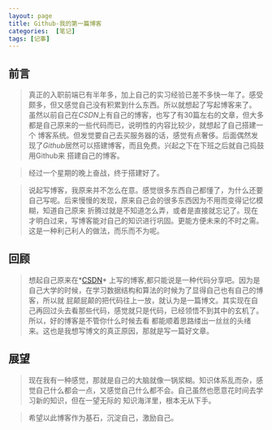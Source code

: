 ```yaml
---
layout: page
title: Github-我的第一篇博客
categories:  [笔记]
tags: [记事]
---
```


## 前言 ##
>真正的入职前端已有半年多，加上自己的实习经验已差不多快一年了。感受颇多，但又感觉自己没有积累到什么东西。所以就想起了写起博客来了。
>虽然以前自己在*CSDN*上有自己的博客，也写了有30篇左右的文章，但大多都是自己原来的一些代码而已，说明性的内容比较少，就想起了自己搭建一个
>博客系统。但发觉要自己去买服务器的话，感觉有点奢侈。后面偶然发现了*Github*居然可以搭建博客，而且免费。兴起之下在下班之后就自己捣鼓用Github来
>搭建自己的博客。

>经过一个星期的晚上奋战，终于搭建好了。

> 说起写博客，我原来并不怎么在意。感觉很多东西自己都懂了，为什么还要自己写呢。后来慢慢的发现，原来自己会的很多东西因为不用而变得记忆模糊，知道自己原来
> 折腾过就是不知道怎么弄，或者是直接就忘记了。现在才明白过来，写博客能对自己的知识进行巩固。更能方便未来的不时之需。这是一种利己利人的做法，而乐而不为呢。

## 回顾 ##
> 想起自己原来在*[CSDN][csdn]* 上写的博客,都只能说是一种代码分享吧。因为是自己大学的时候，在学习数据结构和算法的时候为了显得自己也有自己的博客，所以就
> 屁颠屁颠的把代码往上一放，就认为是一篇博文。其实现在自己再回过头去看那些代码，感觉就只是代码，已经领悟不到其中的玄机了。所以，好的博客是不管你什么时候去看
> 都能顺着思路缕出一丝丝的头绪来。这也是我想写博文的真正原因，那就是写一篇好文章。

## 展望 ##
> 现在我有一种感觉，那就是自己的大脑就像一锅浆糊。知识体系乱而杂，感觉自己什么都会一点，又感觉自己什么都不会。自己虽然也愿意花时间去学习新的知识，但在一望无际的
> 知识海洋里，根本无从下手。

> 希望以此博客作为基石，沉淀自己，激励自己。

[csdn]:http://blog.csdn.net/yjy188






